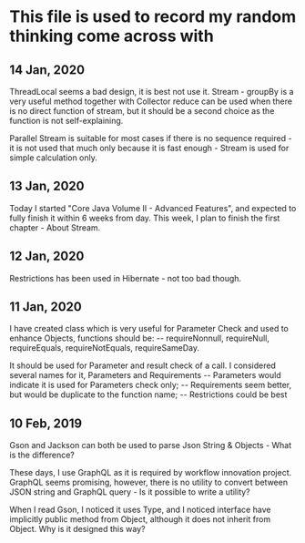 This file is used to record my random thinking come across with
==============================================================

14 Jan, 2020
------------
ThreadLocal seems a bad design, it is best not use it.
Stream - groupBy is a very useful method together with Collector
		reduce can be used when there is no direct function of stream, but it should be a second choice as the function is not self-explaining.

Parallel Stream is suitable for most cases if there is no sequence required - it is not used that much only because it is fast enough - Stream is used for simple calculation only.

13 Jan, 2020
------------
Today I started "Core Java Volume II - Advanced Features", and expected to fully finish it within 6 weeks from day.
This week, I plan to finish the first chapter - About Stream.


12 Jan, 2020
------------
Restrictions has been used in Hibernate - not too bad though.


11 Jan, 2020
------------
I have created class which is very useful for Parameter Check and used to enhance Objects, functions should be:
-- requireNonnull, requireNull, requireEquals, requireNotEquals, requireSameDay.

It should be used for Parameter and result check of a call.
I considered several names for it, Parameters and Requirements
-- Parameters would indicate it is used for Parameters check only; 
-- Requirements seem better, but would be duplicate to the function name;
-- Restrictions could be best 


10 Feb, 2019
------------

Gson and Jackson can both be used to parse Json String & Objects  - What is the difference?

These days, I use GraphQL as it is required by workflow innovation project. GraphQL seems promising, however, there is no utility 
to convert between JSON string and GraphQL query - Is it possible to write a utility?

When I read Gson, I noticed it uses Type, and I noticed interface have implicitly public method from Object, although it does not inherit from Object.
Why is it designed this way?